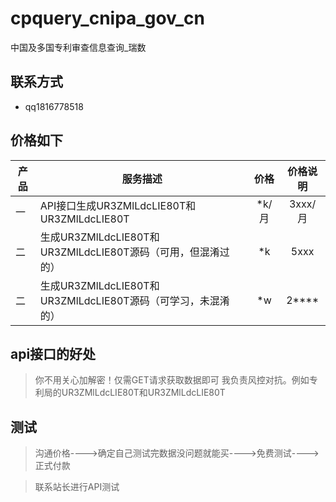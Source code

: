 # cpquery_cnipa_gov_cn
中国及多国专利审查信息查询_瑞数

## 联系方式
- qq1816778518

## 价格如下

| 产品 | 服务描述                      | 价格           | 价格说明           |
| -----| ------------------------- |:-------------:|:-------------:| 
| 一 | API接口生成UR3ZMlLdcLIE80T和UR3ZMlLdcLIE80T | *k/月 | 3xxx/月|
| 二 | 生成UR3ZMlLdcLIE80T和UR3ZMlLdcLIE80T源码（可用，但混淆过的）  | *k | 5xxx|
| 二 | 生成UR3ZMlLdcLIE80T和UR3ZMlLdcLIE80T源码（可学习，未混淆的）  | *w | 2****|

## api接口的好处
> 你不用关心加解密！仅需GET请求获取数据即可
> 我负责风控对抗。例如专利局的UR3ZMlLdcLIE80T和UR3ZMlLdcLIE80T

## 测试
>沟通价格---->确定自己测试完数据没问题就能买---->免费测试---->正式付款

>联系站长进行API测试
